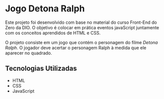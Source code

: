 # Jogo Detona Ralph

Este projeto foi desenvolvido com base no material do curso Front-End do Zero da DIO. O objetivo é colocar em prática eventos javaScript juntamente com os conceitos aprendidos de HTML e CSS.

O projeto consiste em um jogo que contém o personagem do filme *Detona Ralph*. O jogador deve acertar o personagem Ralph à medida que ele aparecer no quadrado.

## Tecnologias Utilizadas

- HTML
- CSS
- JavaScript
